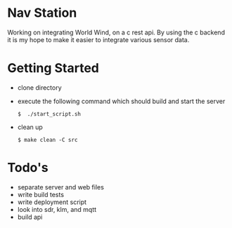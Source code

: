 

# Nav Station

Working on integrating World Wind, on a c rest api. By using the c backend it is my hope to make it easier to integrate various sensor data.

# Getting Started

* clone directory

* execute the following command which should build and start the server

  `$  ./start_script.sh`

* clean up

  `$ make clean -C src`

# Todo's
  * separate server and web files
  * write build tests
  * write deployment script
  * look into sdr, klm, and mqtt
  * build api
